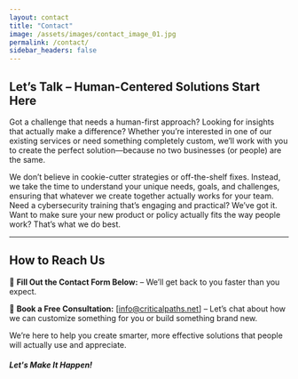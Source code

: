 ```yaml
---
layout: contact
title: "Contact"
image: /assets/images/contact_image_01.jpg
permalink: /contact/
sidebar_headers: false
---
```


## **Let’s Talk – Human-Centered Solutions Start Here**

Got a challenge that needs a human-first approach? Looking for insights that actually make a difference? Whether you’re interested in one of our existing services or need something completely custom, we’ll work with you to create the perfect solution—because no two businesses (or people) are the same.

We don’t believe in cookie-cutter strategies or off-the-shelf fixes. Instead, we take the time to understand your unique needs, goals, and challenges, ensuring that whatever we create together actually works for your team. Need a cybersecurity training that’s engaging and practical? We’ve got it. Want to make sure your new product or policy actually fits the way people work? That’s what we do best.

---

## **How to Reach Us**

📧 **Fill Out the Contact Form Below:** – We’ll get back to you faster than you expect.

📅 **Book a Free Consultation:** [info@criticalpaths.net] – Let’s chat about how we can customize something for you or build something brand new.

We’re here to help you create smarter, more effective solutions that people will actually use and appreciate. 

##### Let's Make It Happen!
